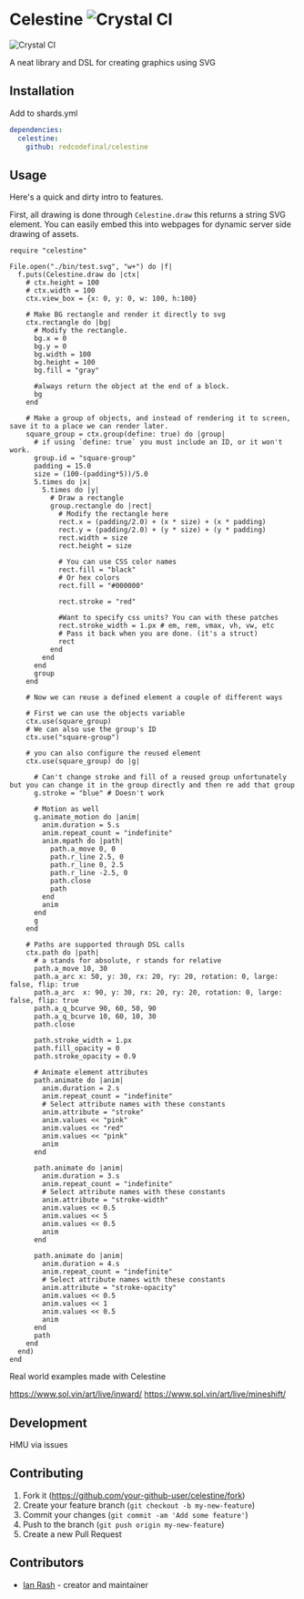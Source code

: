 # Celestine ![Crystal CI](https://github.com/redcodefinal/celestine/workflows/Crystal%20CI/badge.svg)


![Crystal CI](https://github.com/redcodefinal/celestine/blob/master/logo/logo.svg)

A neat library and DSL for creating graphics using SVG

## Installation

Add to shards.yml

```yml
dependencies:
  celestine:
    github: redcodefinal/celestine
```

## Usage

Here's a quick and dirty intro to features.

First, all drawing is done through `Celestine.draw` this returns a string SVG element. You can easily embed this into webpages for dynamic server side drawing of assets.

```crystal
require "celestine"

File.open("./bin/test.svg", "w+") do |f|
  f.puts(Celestine.draw do |ctx|
    # ctx.height = 100
    # ctx.width = 100
    ctx.view_box = {x: 0, y: 0, w: 100, h:100}

    # Make BG rectangle and render it directly to svg
    ctx.rectangle do |bg|
      # Modify the rectangle.
      bg.x = 0
      bg.y = 0
      bg.width = 100
      bg.height = 100
      bg.fill = "gray"

      #always return the object at the end of a block.
      bg
    end

    # Make a group of objects, and instead of rendering it to screen, save it to a place we can render later.
    square_group = ctx.group(define: true) do |group|
      # if using `define: true` you must include an ID, or it won't work.
      group.id = "square-group"
      padding = 15.0
      size = (100-(padding*5))/5.0
      5.times do |x|
        5.times do |y|
          # Draw a rectangle
          group.rectangle do |rect|
            # Modify the rectangle here
            rect.x = (padding/2.0) + (x * size) + (x * padding)
            rect.y = (padding/2.0) + (y * size) + (y * padding)
            rect.width = size
            rect.height = size
            
            # You can use CSS color names
            rect.fill = "black"
            # Or hex colors
            rect.fill = "#000000"

            rect.stroke = "red"

            #Want to specify css units? You can with these patches
            rect.stroke_width = 1.px # em, rem, vmax, vh, vw, etc
            # Pass it back when you are done. (it's a struct)
            rect
          end
        end
      end
      group
    end

    # Now we can reuse a defined element a couple of different ways

    # First we can use the objects variable
    ctx.use(square_group)
    # We can also use the group's ID
    ctx.use("square-group")
    
    # you can also configure the reused element
    ctx.use(square_group) do |g|

      # Can't change stroke and fill of a reused group unfortunately but you can change it in the group directly and then re add that group
      g.stroke = "blue" # Doesn't work

      # Motion as well
      g.animate_motion do |anim|
        anim.duration = 5.s
        anim.repeat_count = "indefinite"
        anim.mpath do |path|
          path.a_move 0, 0 
          path.r_line 2.5, 0
          path.r_line 0, 2.5
          path.r_line -2.5, 0
          path.close
          path
        end
        anim
      end
      g
    end

    # Paths are supported through DSL calls
    ctx.path do |path|
      # a stands for absolute, r stands for relative
      path.a_move 10, 30
      path.a_arc x: 50, y: 30, rx: 20, ry: 20, rotation: 0, large: false, flip: true
      path.a_arc  x: 90, y: 30, rx: 20, ry: 20, rotation: 0, large: false, flip: true
      path.a_q_bcurve 90, 60, 50, 90
      path.a_q_bcurve 10, 60, 10, 30
      path.close

      path.stroke_width = 1.px
      path.fill_opacity = 0
      path.stroke_opacity = 0.9
      
      # Animate element attributes
      path.animate do |anim|
        anim.duration = 2.s
        anim.repeat_count = "indefinite"
        # Select attribute names with these constants
        anim.attribute = "stroke"
        anim.values << "pink"
        anim.values << "red"
        anim.values << "pink"
        anim
      end

      path.animate do |anim|
        anim.duration = 3.s
        anim.repeat_count = "indefinite"
        # Select attribute names with these constants
        anim.attribute = "stroke-width"
        anim.values << 0.5
        anim.values << 5
        anim.values << 0.5
        anim
      end

      path.animate do |anim|
        anim.duration = 4.s
        anim.repeat_count = "indefinite"
        # Select attribute names with these constants
        anim.attribute = "stroke-opacity"
        anim.values << 0.5
        anim.values << 1
        anim.values << 0.5
        anim
      end
      path
    end
  end)
end
```

Real world examples made with Celestine

https://www.sol.vin/art/live/inward/
https://www.sol.vin/art/live/mineshift/



## Development

HMU via issues

## Contributing

1. Fork it (<https://github.com/your-github-user/celestine/fork>)
2. Create your feature branch (`git checkout -b my-new-feature`)
3. Commit your changes (`git commit -am 'Add some feature'`)
4. Push to the branch (`git push origin my-new-feature`)
5. Create a new Pull Request

## Contributors

- [Ian Rash](https://github.com/your-github-user) - creator and maintainer
